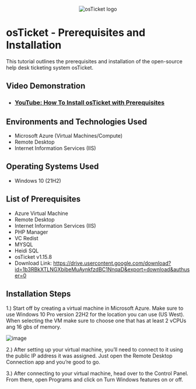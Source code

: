 <p align="center">
<img src="https://i.imgur.com/Clzj7Xs.png" alt="osTicket logo"/>
</p>

<h1>osTicket - Prerequisites and Installation</h1>
This tutorial outlines the prerequisites and installation of the open-source help desk ticketing system osTicket.<br />


<h2>Video Demonstration</h2>

- ### [YouTube: How To Install osTicket with Prerequisites](https://www.youtube.com)

<h2>Environments and Technologies Used</h2>

- Microsoft Azure (Virtual Machines/Compute)
- Remote Desktop
- Internet Information Services (IIS)

<h2>Operating Systems Used </h2>

- Windows 10</b> (21H2)

<h2>List of Prerequisites</h2>

- Azure Virtual Machine
- Remote Desktop
- Internet Information Services (IIS)
- PHP Manager
- VC Redist
- MYSQL
- Heidi SQL
- osTicket v1.15.8
- Download Link: https://drive.usercontent.google.com/download?id=1b3RBkXTLNGXbibeMuAynkfzdBC1NnqaD&export=download&authuser=0

<h2>Installation Steps</h2>

1.) Start off  by creating a virtual machine in Microsoft Azure. Make sure to use Windows 10 Pro version 22H2 for the location you can use (US West). When selecting the VM make sure to choose one that has at least 2 vCPUs ang 16 gbs of memory.

![image](https://github.com/user-attachments/assets/b737b17a-a96c-4452-9ae6-f1432f4e5c1c)


2.) After setting up your virtual machine, you’ll need to connect to it using the public IP address it was assigned. Just open the Remote Desktop Connection app and you’re good to go.

3.) After connecting to your virtual machine, head over to the Control Panel. From there, open Programs and click on Turn Windows features on or off.



